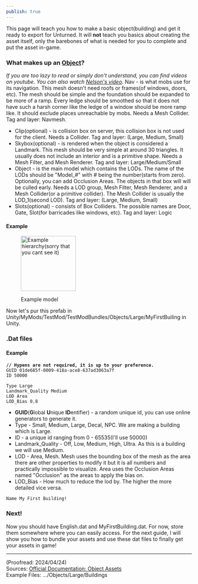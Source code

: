 ```yaml
---
publish: true
---
```

<u></u><u></u><u></u><u></u>This page will teach you how to make a basic object(building) and get it ready to export for Unturned. It will **not** teach you basics about creating the asset itself, only the barebones of what is needed for you to complete and put the asset in-game.
### What makes up an <u>Object</u>?
*If you are too lazy to read or simply don't understand, you can find videos on youtube. You can also watch [Nelson's video](https://www.youtube.com/watch?si=JkNXE_ruAle7w1F4&t=2790).*
Nav - is what mobs use for its navigation. 
		This mesh doesn't need roofs or frames(of windows, doors, etc). The mesh should be simple and the foundation should be expanded to be more of a ramp. Every ledge should be smoothed so that it does not have such a harsh corner like the ledge of a window should be more ramp like. It should exclude places unreachable by mobs. Needs a Mesh Collider. Tag and layer: Navmesh.
* Clip(optional) - is collision box on server, this collision box is not used for the client. Needs a Collider. Tag and layer: (Large, Medium, Small)
* Skybox(optional) - is rendered when the object is considered a Landmark. This mesh should be very simple at around 30 triangles. It usually does not include an interior and is a primitive shape. Needs a Mesh Filter, and Mesh Renderer. Tag and layer: Large/Medium/Small
* Object - is the main model which contains the LODs. The name of the LODs should be "Model\_#" with # being the number(starts from zero). Optionally, you can add Occlusion Areas. The objects in that box will will be culled early. Needs a LOD group, Mesh Filter, Mesh Renderer, and a Mesh Collider(or a primitive collider). The Mesh Collider is usually the LOD_1(second LOD). Tag and layer: (Large, Medium, Small)
* Slots(optional) - consists of Box Colliders. The possible names are Door, Gate, Slot(for barricades like windows, etc). Tag and layer: Logic

#### Example

<figure><img src="../.gitbook/assets/475AB537-D115-4BF4-92AD-FA9D5863B0CB.jpeg" alt="Example hierarchy(sorry that you cant see it)" width="149"><figcaption><p>Example model</p></figcaption></figure>
Now let's pur this prefab in Unity/MyMods/TestMod/TestModBundles/Objects/Large/MyFirstBuiling in Unity.

### .Dat files

#### **Example**

<pre data-title="MyFirstBuilding.dat" data-full-width="true"><code><strong>// Hypens are not required, it is up to your preference.
</strong>GUID 01de685f-0009-418a-ace8-637ad3063a7f
ID 50000

Type Large
Landmark_Quality Medium
LOD Area
LOD_Bias 0.8
</code></pre>

* **GUID**(**G**lobal **U**nique **ID**entifier) - a random unique id, you can use online generators to generate it.
* Type - Small, Medium, Large, Decal, NPC. We are making a building which is Large.
* ID - a unique id ranging from 0 - 65535(I'll use 50000)
* Landmark\_Quality - Off, Low, Medium, High, Ultra. As this is a building we will use Medium.
* LOD - Area, Mesh. Mesh uses the bounding box of the mesh as the area there are other properties to modify it but it is all numbers and practically impossible to visualize. Area uses the Occlusion Areas named "Occlusion" as the areas to apply the bias on.
* LOD\_Bias - How much to reduce the lod by. The higher the more detailed vice versa.

```
Name My First Building!
```

### Next!

Now you should have English.dat and MyFirstBuilding.dat. For now, store them somewhere where you can easily access. For the next guide, I will show you how to bundle your assets and use these dat files to finally get your assets in game!

***

(Proofread: 2024/04/24)\
Sources: [Official Documentation: Object Assets](https://docs.smartlydressedgames.com/en/stable/assets/object-asset.html)\
Example Files: .../Objects/Large/Buildings

[^1]: yi

